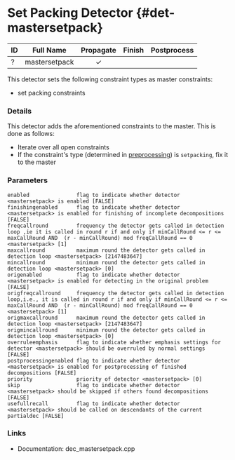 #  Set Packing Detector {#det-mastersetpack}

| ID |          Full Name          | Propagate | Finish | Postprocess |
|----|-----------------------------|:---------:|:------:|:-----------:|
| ?  | mastersetpack               | ✓ |   |   |

This detector sets the following constraint types as master constraints:
- set packing constraints

### Details
This detector adds the aforementioned constraints to the master. This is done as follows:
* Iterate over all open constraints
 * If the constraint's type (determined in [preprocessing](#preprocessing)) is `setpacking`, fix it to the master

### Parameters

    enabled               flag to indicate whether detector <mastersetpack> is enabled [FALSE]
    finishingenabled      flag to indicate whether detector <mastersetpack> is enabled for finishing of incomplete decompositions [FALSE]
    freqcallround         frequency the detector gets called in detection loop ,ie it is called in round r if and only if minCallRound <= r <= maxCallRound AND  (r - minCallRound) mod freqCallRound == 0 <mastersetpack> [1]
    maxcallround          maximum round the detector gets called in detection loop <mastersetpack> [2147483647]
    mincallround          minimum round the detector gets called in detection loop <mastersetpack> [0]
    origenabled           flag to indicate whether detector <mastersetpack> is enabled for detecting in the original problem [FALSE]
    origfreqcallround     frequency the detector gets called in detection loop,i.e., it is called in round r if and only if minCallRound <= r <= maxCallRound AND  (r - minCallRound) mod freqCallRound == 0 <mastersetpack> [1]
    origmaxcallround      maximum round the detector gets called in detection loop <mastersetpack> [2147483647]
    origmincallround      minimum round the detector gets called in detection loop <mastersetpack> [0]
    overruleemphasis      flag to indicate whether emphasis settings for detector <mastersetpack> should be overruled by normal settings [FALSE]
    postprocessingenabled flag to indicate whether detector <mastersetpack> is enabled for postprocessing of finished decompositions [FALSE]
    priority              priority of detector <mastersetpack> [0]
    skip                  flag to indicate whether detector <mastersetpack> should be skipped if others found decompositions [FALSE]
    usefullrecall         flag to indicate whether detector <mastersetpack> should be called on descendants of the current partialdec [FALSE]


### Links
 * Documentation: dec_mastersetpack.cpp
